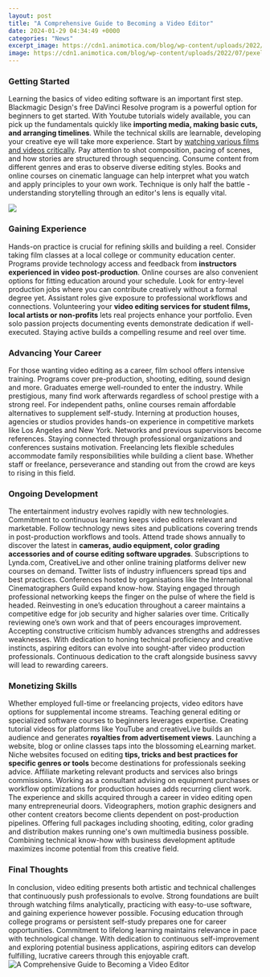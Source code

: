 ```yaml
---
layout: post
title: "A Comprehensive Guide to Becoming a Video Editor"
date: 2024-01-29 04:34:49 +0000
categories: "News"
excerpt_image: https://cdn1.animotica.com/blog/wp-content/uploads/2022/07/pexels-cinedirektor-films-3928536.jpg
image: https://cdn1.animotica.com/blog/wp-content/uploads/2022/07/pexels-cinedirektor-films-3928536.jpg
---
```


### Getting Started 
Learning the basics of video editing software is an important first step. Blackmagic Design's free DaVinci Resolve program is a powerful option for beginners to get started. With Youtube tutorials widely available, you can pick up the fundamentals quickly like **importing media, making basic cuts, and arranging timelines**. While the technical skills are learnable, developing your creative eye will take more experience. 
Start by [watching various films and videos critically](https://fistore.mysenprints.com/collection/agostino). Pay attention to shot composition, pacing of scenes, and how stories are structured through sequencing. Consume content from different genres and eras to observe diverse editing styles. Books and online courses on cinematic language can help interpret what you watch and apply principles to your own work. Technique is only half the battle - understanding storytelling through an editor's lens is equally vital.

![](https://photutorial.com/wp-content/uploads/2021/10/How-to-become-a-video-editor-thumbnail.jpg)
### Gaining Experience
Hands-on practice is crucial for refining skills and building a reel. Consider taking film classes at a local college or community education center. Programs provide technology access and feedback from **instructors experienced in video post-production**. Online courses are also convenient options for fitting education around your schedule. 
Look for entry-level production jobs where you can contribute creatively without a formal degree yet. Assistant roles give exposure to professional workflows and connections. Volunteering your **video editing services for student films, local artists or non-profits** lets real projects enhance your portfolio. Even solo passion projects documenting events demonstrate dedication if well-executed. Staying active builds a compelling resume and reel over time.
### Advancing Your Career 
For those wanting video editing as a career, film school offers intensive training. Programs cover pre-production, shooting, editing, sound design and more. Graduates emerge well-rounded to enter the industry. While prestigious, many find work afterwards regardless of school prestige with a strong reel. For independent paths, online courses remain affordable alternatives to supplement self-study. 
Interning at production houses, agencies or studios provides hands-on experience in competitive markets like Los Angeles and New York. Networks and previous supervisors become references. Staying connected through professional organizations and conferences sustains motivation. Freelancing lets flexible schedules accommodate family responsibilities while building a client base. Whether staff or freelance, perseverance and standing out from the crowd are keys to rising in this field.
### Ongoing Development
The entertainment industry evolves rapidly with new technologies. Commitment to continuous learning keeps video editors relevant and marketable. Follow technology news sites and publications covering trends in post-production workflows and tools. Attend trade shows annually to discover the latest in **cameras, audio equipment, color grading accessories and of course editing software upgrades**. 
Subscriptions to Lynda.com, CreativeLive and other online training platforms deliver new courses on demand. Twitter lists of industry influencers spread tips and best practices. Conferences hosted by organisations like the International Cinematographers Guild expand know-how. Staying engaged through professional networking keeps the finger on the pulse of where the field is headed. Reinvesting in one’s education throughout a career maintains a competitive edge for job security and higher salaries over time. 
Critically reviewing one’s own work and that of peers encourages improvement. Accepting constructive criticism humbly advances strengths and addresses weaknesses. With dedication to honing technical proficiency and creative instincts, aspiring editors can evolve into sought-after video production professionals. Continuous dedication to the craft alongside business savvy will lead to rewarding careers.
### Monetizing Skills   
Whether employed full-time or freelancing projects, video editors have options for supplemental income streams. Teaching general editing or specialized software courses to beginners leverages expertise. Creating tutorial videos for platforms like YouTube and creativeLive builds an audience and generates **royalties from advertisement views**. 
Launching a website, blog or online classes taps into the blossoming eLearning market. Niche websites focused on editing **tips, tricks and best practices for specific genres or tools** become destinations for professionals seeking advice. Affiliate marketing relevant products and services also brings commissions. Working as a consultant advising on equipment purchases or workflow optimizations for production houses adds recurring client work.
The experience and skills acquired through a career in video editing open many entrepreneurial doors. Videographers, motion graphic designers and other content creators become clients dependent on post-production pipelines. Offering full packages including shooting, editing, color grading and distribution makes running one's own multimedia business possible. Combining technical know-how with business development aptitude maximizes income potential from this creative field.
### Final Thoughts
In conclusion, video editing presents both artistic and technical challenges that continuously push professionals to evolve. Strong foundations are built through watching films analytically, practicing with easy-to-use software, and gaining experience however possible. Focusing education through college programs or persistent self-study prepares one for career opportunities. Commitment to lifelong learning maintains relevance in pace with technological change. With dedication to continuous self-improvement and exploring potential business applications, aspiring editors can develop fulfilling, lucrative careers through this enjoyable craft.
![A Comprehensive Guide to Becoming a Video Editor](https://cdn1.animotica.com/blog/wp-content/uploads/2022/07/pexels-cinedirektor-films-3928536.jpg)